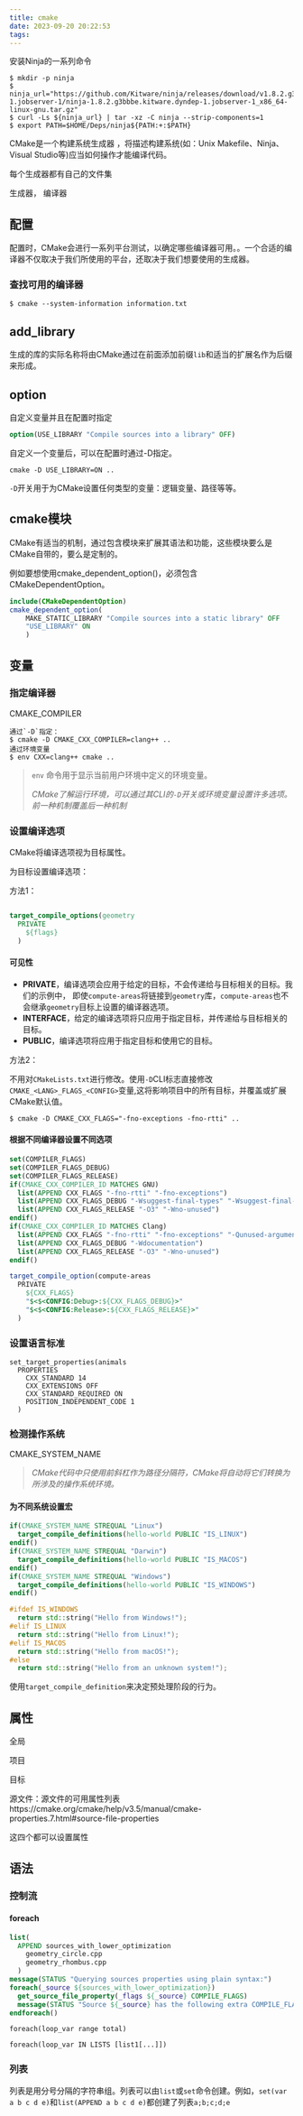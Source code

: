 ```yaml
---
title: cmake
date: 2023-09-20 20:22:53
tags:
---
```


安装Ninja的一系列命令

```shell
$ mkdir -p ninja
$ ninja_url="https://github.com/Kitware/ninja/releases/download/v1.8.2.g3bbbe.kitware.dyndep-1.jobserver-1/ninja-1.8.2.g3bbbe.kitware.dyndep-1.jobserver-1_x86_64-linux-gnu.tar.gz"
$ curl -Ls ${ninja_url} | tar -xz -C ninja --strip-components=1
$ export PATH=$HOME/Deps/ninja${PATH:+:$PATH}
```



CMake是一个构建系统生成器 ，将描述构建系统(如：Unix Makefile、Ninja、Visual Studio等)应当如何操作才能编译代码。



每个生成器都有自己的文件集



生成器， 编译器

## 配置

配置时，CMake会进行一系列平台测试，以确定哪些编译器可用。。一个合适的编译器不仅取决于我们所使用的平台，还取决于我们想要使用的生成器。



### 查找可用的编译器

``` shell
$ cmake --system-information information.txt
```



## add_library

生成的库的实际名称将由CMake通过在前面添加前缀`lib`和适当的扩展名作为后缀来形成。



## option 

自定义变量并且在配置时指定

```cmake
option(USE_LIBRARY "Compile sources into a library" OFF)
```

自定义一个变量后，可以在配置时通过-D指定。

```shell
cmake -D USE_LIBRARY=ON ..
```

`-D`开关用于为CMake设置任何类型的变量：逻辑变量、路径等等。



## cmake模块

CMake有适当的机制，通过包含模块来扩展其语法和功能，这些模块要么是CMake自带的，要么是定制的。

例如要想使用cmake_dependent_option()，必须包含CMakeDependentOption。

```cmake
include(CMakeDependentOption)
cmake_dependent_option(
    MAKE_STATIC_LIBRARY "Compile sources into a static library" OFF
    "USE_LIBRARY" ON
    )
```





## 变量

### 指定编译器

CMAKE_<LANG>COMPILER 

```shell
通过`-D`指定：
$ cmake -D CMAKE_CXX_COMPILER=clang++ ..
通过环境变量
$ env CXX=clang++ cmake ..
```

> `env` 命令用于显示当前用户环境中定义的环境变量。
>
> *CMake了解运行环境，可以通过其CLI的`-D`开关或环境变量设置许多选项。前一种机制覆盖后一种机制*





### 设置编译选项

CMake将编译选项视为目标属性。



为目标设置编译选项：

方法1：

``` cmake

target_compile_options(geometry
  PRIVATE
    ${flags}
  )
```

#### 可见性

- **PRIVATE**，编译选项会应用于给定的目标，不会传递给与目标相关的目标。我们的示例中， 即使`compute-areas`将链接到`geometry`库，`compute-areas`也不会继承`geometry`目标上设置的编译器选项。
- **INTERFACE**，给定的编译选项将只应用于指定目标，并传递给与目标相关的目标。
- **PUBLIC**，编译选项将应用于指定目标和使用它的目标。

方法2：

不用对`CMakeLists.txt`进行修改。使用`-D`CLI标志直接修改`CMAKE_<LANG>_FLAGS_<CONFIG>`变量,这将影响项目中的所有目标，并覆盖或扩展CMake默认值。

```shell
$ cmake -D CMAKE_CXX_FLAGS="-fno-exceptions -fno-rtti" ..
```

#### 根据不同编译器设置不同选项

``` cmake
set(COMPILER_FLAGS)
set(COMPILER_FLAGS_DEBUG)
set(COMPILER_FLAGS_RELEASE)
if(CMAKE_CXX_COMPILER_ID MATCHES GNU)
  list(APPEND CXX_FLAGS "-fno-rtti" "-fno-exceptions")
  list(APPEND CXX_FLAGS_DEBUG "-Wsuggest-final-types" "-Wsuggest-final-methods" "-Wsuggest-override")
  list(APPEND CXX_FLAGS_RELEASE "-O3" "-Wno-unused")
endif()
if(CMAKE_CXX_COMPILER_ID MATCHES Clang)
  list(APPEND CXX_FLAGS "-fno-rtti" "-fno-exceptions" "-Qunused-arguments" "-fcolor-diagnostics")
  list(APPEND CXX_FLAGS_DEBUG "-Wdocumentation")
  list(APPEND CXX_FLAGS_RELEASE "-O3" "-Wno-unused")
endif()

target_compile_option(compute-areas
  PRIVATE
    ${CXX_FLAGS}
    "$<$<CONFIG:Debug>:${CXX_FLAGS_DEBUG}>"
    "$<$<CONFIG:Release>:${CXX_FLAGS_RELEASE}>"
  )
```

### 设置语言标准

```cma	
set_target_properties(animals
  PROPERTIES
    CXX_STANDARD 14
    CXX_EXTENSIONS OFF
    CXX_STANDARD_REQUIRED ON
    POSITION_INDEPENDENT_CODE 1
  )
```

### 检测操作系统

CMAKE_SYSTEM_NAME 

>  *CMake代码中只使用前斜杠作为路径分隔符，CMake将自动将它们转换为所涉及的操作系统环境。*

#### 为不同系统设置宏

```cmake
if(CMAKE_SYSTEM_NAME STREQUAL "Linux")
  target_compile_definitions(hello-world PUBLIC "IS_LINUX")
endif()
if(CMAKE_SYSTEM_NAME STREQUAL "Darwin")
  target_compile_definitions(hello-world PUBLIC "IS_MACOS")
endif()
if(CMAKE_SYSTEM_NAME STREQUAL "Windows")
  target_compile_definitions(hello-world PUBLIC "IS_WINDOWS")
endif()
```

```cpp
#ifdef IS_WINDOWS
  return std::string("Hello from Windows!");
#elif IS_LINUX
  return std::string("Hello from Linux!");
#elif IS_MACOS
  return std::string("Hello from macOS!");
#else
  return std::string("Hello from an unknown system!");
```

使用`target_compile_definition`来决定预处理阶段的行为。

## 属性

全局

项目

目标

源文件：源文件的可用属性列表https://cmake.org/cmake/help/v3.5/manual/cmake-properties.7.html#source-file-properties 

这四个都可以设置属性

## 语法

### 控制流

#### foreach

```cmake
list(
  APPEND sources_with_lower_optimization
    geometry_circle.cpp
    geometry_rhombus.cpp
  )
message(STATUS "Querying sources properties using plain syntax:")
foreach(_source ${sources_with_lower_optimization})
  get_source_file_property(_flags ${_source} COMPILE_FLAGS)
  message(STATUS "Source ${_source} has the following extra COMPILE_FLAGS: ${_flags}")
endforeach()
```

`foreach(loop_var range total)`

`foreach(loop_var IN LISTS [list1[...]])`

### 列表

列表是用分号分隔的字符串组。列表可以由`list`或`set`命令创建。例如，`set(var a b c d e)`和`list(APPEND a b c d e)`都创建了列表`a;b;c;d;e`


